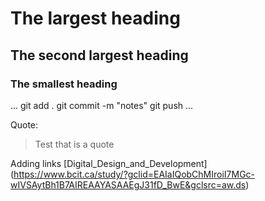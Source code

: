 # The largest heading
## The second largest heading
### The smallest heading

...
git add .
git commit -m "notes"
git push
...

Quote: 
> Test that is a quote

Adding links
[Digital_Design_and_Development] (https://www.bcit.ca/study/?gclid=EAIaIQobChMIroiI7MGc-wIVSAytBh1B7AIREAAYASAAEgJ31fD_BwE&gclsrc=aw.ds)

